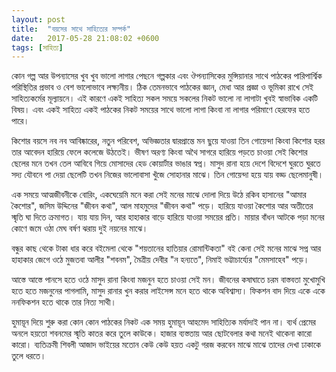 ```yaml
---
layout: post
title:  "বয়সের সাথে সাহিত্যের সম্পর্ক"
date:   2017-05-28 21:08:02 +0600
tags: [সাহিত্য]
---
```



কোন গল্প আর উপন্যাসের খুব খুব ভালো লাগার পেছনে গল্পকার এবং ঔপন্যাসিকের মুন্সিয়ানার সাথে পাঠকের পারিপার্শ্বিক পরিস্থিতির প্রভাব ও বেশ ভালোভাবে লক্ষ্যনীয়। ঠিক তেমনভাবে পাঠকের জ্ঞান, মেধা আর প্রজ্ঞা ও ভূমিকা রাখে সেই সাহিত্যকর্মের মূল্যায়নে। এই কারণে একই সাহিত্য সকল সময়ে সকলের নিকট ভালো না লাগাটা খুবই স্বাভাবিক একটি বিষয়। এবং একই সাহিত্য একই পাঠকের নিকট সময়ের সাথে ভালো লাগা কিংবা না লাগার পরিমাণে হেরফের হতে পারে।

কিশোর বয়সে নব নব আবিষ্কারের, নতুন পরিবেশ, অভিজ্ঞতার দ্বারপ্রান্তে মন ছুয়ে যাওয়া তিন গোয়েন্দা কিংবা কিশোর হরর তার আবেদন হারিয়ে ফেলে কলেজে উঠতেই। ভীষণ অরণ্য কিংবা অথৈ সাগরে হারিয়ে পড়তে চাওয়া সেই কিশোর ছেলের মনে তখন তেল আবিবে গিয়ে মোসাদের হেড কোয়ার্টার ভাঙার স্বপ্ন। মাসুদ রানা হয়ে দেশে বিদেশে ঘুরতে ঘুরতে সদ্য যৌবনে পা দেয়া ছেলেটি তখন নিজের ভালোবাসা খুঁজে সোহানার মাঝে। তিন গোয়েন্দা হয়ে যায় বড্ড ছেলেমানুষী।

এক সময়ে আত্মজীবনীকে বোরিং, একঘেয়েমি মনে করা সেই মনের মাঝে দোলা দিয়ে উঠে রকিব হাসানের "আমার কৈশোর", জসিম উদ্দিনের "জীবন কথা", আল মাহমুদের "জীবন কথা" পড়ে। হারিয়ে যাওয়া কৈশোর আর অতীতের স্মৃতি ঘা দিতে ক্রমাগত। যায় যায় দিন, আর হাহাকার বাড়ে হারিয়ে যাওয়া সময়ের প্রতি। মায়ার বাঁধন আটকে পড়া মনের কোণে জমে ওঠা মেঘ বর্ষণ ঝরায় দুই নয়নের মাঝে।

বন্ধুর কাছ থেকে টাকা ধার করে বইমেলা থেকে "শয়তানের হাতিয়ার রোমান্টিকতা" বই কেনা সেই মনের মাঝে সপ্ন আর হাহাকার জেগে ওঠে মুজতবা আলীর "শবনম", মৈত্রীয় দেবীর "ন হন্যতে", নিমাই ভট্টাচার্য্যের "মেমসাহেব" পড়ে।

আস্তে আস্তে পানসে হতে ওঠে মাসুদ রানা কিংবা মজনুন হতে চাওয়া সেই মন। জীবনের কষাঘাতে চরম বাস্তবতা মুখোমুখি হতে হতে মজনুনের পাগলামি, মাসুদ রানার খুন করার লাইসেন্স মনে হতে থাকে অবিশ্বাস্য। ফিকশন বাদ দিয়ে একে একে ননফিকশন হতে থাকে তার নিত্য সাথী।

হুমায়ূন দিয়ে শুরু করা কোন কোন পাঠকের নিকট এক সময় হুমায়ূন আহমেদ সাহিত্যিক মর্যাদাই পান না। ব্যর্থ প্রেমের অনলে হয়তো শবনমের স্মৃতি কাতর করে তুলে কাউকে। হাজার ব্যস্ততায় আর ছোটবেলার কথা মনেই থাকেনা কারো কারো। ব্যতিক্রমী শিবলী আজাদ ভাইয়ের মতোন কেউ কেউ হয়ত একটু গরজ করবেন মাঝে মাঝে তাদের দেখা ঢাকাকে তুলে ধরতে।